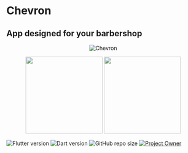# Chevron
## App designed for your barbershop

<p align="center">
    <img src='https://i.imgur.com/oG4cJB8.png' alt='Chevron'/>

<p align="center">
 <img src="https://i.imgur.com/jZWZ1hQ.png" width=200px/>
 <img src="https://i.imgur.com/ZpHxVAv.png" width=200px/>

![Flutter version](https://img.shields.io/badge/flutter-2.5.3-blue)
![Dart version](https://img.shields.io/badge/dart-%202.14.4-blue)
![GitHub repo size](https://img.shields.io/github/repo-size/OzielFilho/Chevron?color=red)
[![Project Owner](https://img.shields.io/badge/owner-Oziel%20Filho-orange)](https://github.com/OzielFilho/)

